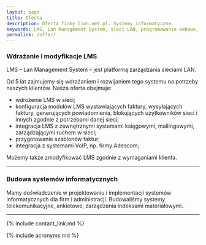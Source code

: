 ```yaml
---
layout: page
title: Oferta
description: Oferta firmy lion.net.pl. Systemy informatyczne.
keywords: LMS, Lan Management System, sieci LAN, programowanie webowe, programista PHP, platformy VoIP
permalink: /offer/
---
```


### Wdrażanie i modyfikacje LMS

LMS &ndash; Lan Management System &ndash; jest platformą zarządzania sieciami LAN.

Od 5 lat zajmujemy się wdrażaniem i rozwijaniem tego systemu na potrzeby naszych 
klientów. Nasza oferta obejmuje:

 * wdrożenie LMS w sieci;
 * konfiguracja modułów LMS wystawiających faktury, wysyłających faktury, generujących powiadomienia, blokujących użytkowników sieci i innych zgodnie z potrzebami danej sieci;
 * integracja LMS z zewnętrznymi systemami księgowymi, mailingowymi, zarządzającymi ruchem w sieci;
 * przygotowanie szablonów faktur;
 * integracja z systemami VoIP, np. firmy Adescom;

Możemy także zmodyfikować LMS zgodnie z wymaganiami klienta.

* * *

### Budowa systemów informatycznych

Mamy doświadczenie w projektowaniu i implementacji systemów informatycznych dla 
firm i administracji. Budowaliśmy systemy telekomunikacyjne, ankietowe, zarządzania 
indeksami materiałowymi.

* * *

{% include contact_link.md %}

{% include acronyms.md %}